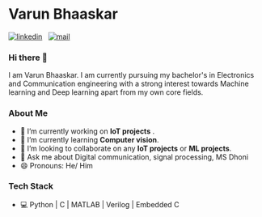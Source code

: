# Varun Bhaaskar
[![linkedin](https://github.com/arpit-dwivedi/arpit-dwivedi.github.io/blob/master/assets/img/Webp.net-resizeimage.png)](https://www.linkedin.com/in/varun-bhaaskar-a7114717b/)&nbsp;&nbsp; [![mail](https://github.com/arpit-dwivedi/arpit-dwivedi/blob/master/m1.png)](mailto:bvarun1999@gmail.com)

### Hi there 👋

I am Varun Bhaaskar. I am currently pursuing my bachelor's in Electronics and Communication engineering with a strong interest towards Machine learning and Deep learning apart from my own core fields.



### About Me
- 🔭 I’m currently working on **IoT projects** .
- 🌱 I’m currently learning **Computer vision**.
- 👯 I’m looking to collaborate on any **IoT projects** or **ML projects**.
- 💬 Ask me about Digital communication, signal processing, MS Dhoni
- 😄 Pronouns: He/ Him


### Tech Stack
- 💻  Python | C | MATLAB | Verilog | Embedded C
